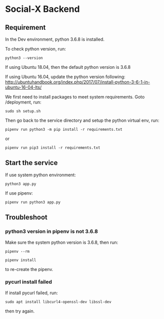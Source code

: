 # Social-X Backend

## Requirement

In the Dev environment, python 3.6.8 is installed.

To check python version, run:

``python3 --version``

If using Ubuntu 18.04, then the default python version is 3.6.8

If using Ubuntu 16.04, update the python version following: http://ubuntuhandbook.org/index.php/2017/07/install-python-3-6-1-in-ubuntu-16-04-lts/


We first need to install packages to meet system requirements. Goto /deployment, run:

``sudo sh setup.sh``

Then go back to the service directory and setup the python virtual env, run:

``pipenv run python3 -m pip install -r requirements.txt``

or

``pipenv run pip3 install -r requirements.txt``


## Start the service

If use system python environment:

``python3 app.py``

If use pipenv:

``pipenv run python3 app.py``

## Troubleshoot

### python3 version in pipenv is not 3.6.8

Make sure the system python version is 3.6.8, then run:

``pipenv --rm``

``pipenv install``

to re-create the pipenv.

### pycurl install failed

If install pycurl failed, run:

``sudo apt install libcurl4-openssl-dev libssl-dev``

then try again.
